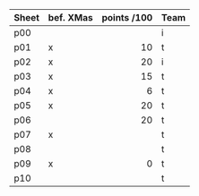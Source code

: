 Sheet|bef. XMas| points /100 | Team
-----|---------|------------:|----------
p00  |         |             | i
p01  | x       | 10          | t
p02  | x       | 20          | i
p03  | x       | 15          | t
p04  | x       |  6          | t
p05  | x       | 20          | t
p06  |         | 20          | t
p07  | x       |             | t
p08  |         |             | t
p09  | x       |  0          | t
p10  |         |             | t
